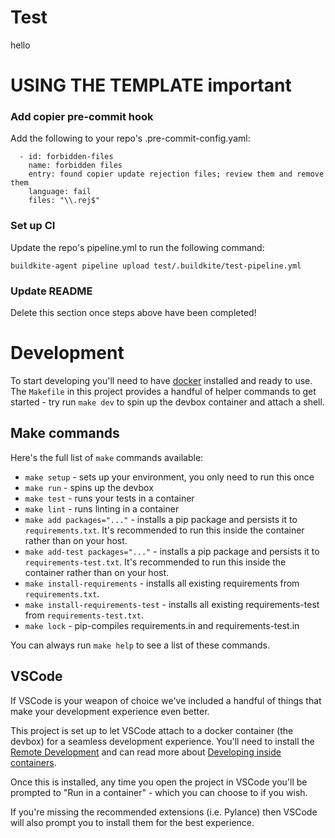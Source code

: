 # Test

hello

# USING THE TEMPLATE **important**


### Add copier pre-commit hook
Add the following to your repo's .pre-commit-config.yaml:
```
  - id: forbidden-files
    name: forbidden files
    entry: found copier update rejection files; review them and remove them
    language: fail
    files: "\\.rej$"
```

### Set up CI
Update the repo's pipeline.yml to run the following command:
```
buildkite-agent pipeline upload test/.buildkite/test-pipeline.yml
```


### Update README
Delete this section once steps above have been completed!

# Development

To start developing you'll need to have [docker](https://www.docker.com/) installed and ready to use. The `Makefile` in this project provides a handful of helper commands to get started - try run `make dev` to spin up the devbox container and attach a shell.

## Make commands

Here's the full list of `make` commands available:

- `make setup` - sets up your environment, you only need to run this once
- `make run` - spins up the devbox
- `make test` - runs your tests in a container
- `make lint` - runs linting in a container
- `make add packages="..."` - installs a pip package and persists it to `requirements.txt`. It's recommended to run this inside the container rather than on your host.
- `make add-test packages="..."` - installs a pip package and persists it to `requirements-test.txt`. It's recommended to run this inside the container rather than on your host.
- `make install-requirements` - installs all existing requirements from `requirements.txt`.
- `make install-requirements-test` - installs all existing requirements-test from `requirements-test.txt`.
- `make lock` - pip-compiles requirements.in and requirements-test.in

You can always run `make help` to see a list of these commands.

## VSCode

If VSCode is your weapon of choice we've included a handful of things that make your development experience even better.

This project is set up to let VSCode attach to a docker container (the devbox) for a seamless development experience. You'll need to install the [Remote Development](https://marketplace.visualstudio.com/items?itemName=ms-vscode-remote.vscode-remote-extensionpack) and can read more about [Developing inside containers](https://code.visualstudio.com/docs/remote/containers).

Once this is installed, any time you open the project in VSCode you'll be prompted to "Run in a container" - which you can choose to if you wish.

If you're missing the recommended extensions (i.e. Pylance) then VSCode will also prompt you to install them for the best experience.
